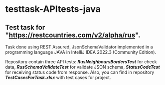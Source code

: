 # testtask-APItests-java

## Test task for "https://restcountries.com/v2/alpha/rus".

Task done using REST Assured, JsonSchemaValidator implemented in a programming language JAVA in IntelliJ IDEA 2022.3 (Community Edition).

Repository contain three API tests: ***RusNeighboursBordersTest*** for check data, ***RusSchemaValidateTest*** for validate JSON schema, ***StatusCodeTest*** for receiving status code from response.
Also, you can find in repository ***TestCasesForTask.xlsx*** with test cases for project.
